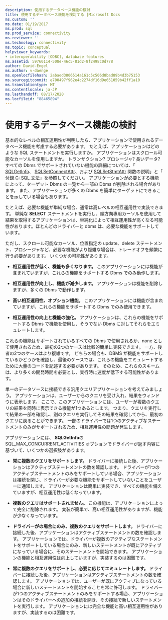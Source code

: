 ```yaml
---
description: 使用するデータベース機能の検討
title: 使用するデータベース機能を検討する |Microsoft Docs
ms.custom: ''
ms.date: 01/19/2017
ms.prod: sql
ms.prod_service: connectivity
ms.reviewer: ''
ms.technology: connectivity
ms.topic: conceptual
helpviewer_keywords:
- interoperability [ODBC], database features
ms.assetid: 59760114-508e-46c5-81d2-8f2498c0d778
author: David-Engel
ms.author: v-daenge
ms.openlocfilehash: 2abaed3806514a161c5c506d8bad89b4d3b75153
ms.sourcegitcommit: e700497f962e4c2274df16d9e651059b42ff1a10
ms.translationtype: MT
ms.contentlocale: ja-JP
ms.lasthandoff: 08/17/2020
ms.locfileid: "88465894"
---
```

# <a name="considering-database-features-to-use"></a>使用するデータベース機能の検討
基本的なレベルの相互運用性が判明したら、アプリケーションで使用されるデータベース機能を考慮する必要があります。 たとえば、アプリケーションはどのような SQL ステートメントを実行しますか。 アプリケーションはスクロール可能なカーソルを使用しますか。 トランザクション? プロシージャ? 長いデータ? すべての Dbms でサポートされていない機能の詳細については、「 [SQLGetInfo](../../../odbc/reference/syntax/sqlgetinfo-function.md)、 [SQLSetConnectAttr](../../../odbc/reference/syntax/sqlsetconnectattr-function.md)、および [SQLSetStmtAttr](../../../odbc/reference/syntax/sqlsetstmtattr-function.md) 関数の説明」と「 [付録 C: SQL 文法](../../../odbc/reference/appendixes/appendix-c-sql-grammar.md)」を参照してください。 アプリケーションが必要とする機能によって、ターゲット Dbms の一覧から一部の Dbms が削除される場合があります。 また、アプリケーションが多くの Dbms を簡単にターゲットにできることを示している場合もあります。  
  
 たとえば、必要な機能が単純な場合、通常は高レベルの相互運用性で実装できます。 単純な **SELECT** ステートメントを実行し、順方向専用カーソルを使用して結果を取得するアプリケーションは、単純化によって相互運用性が高くなる可能性があります。ほとんどのドライバーと dbms は、必要な機能をサポートしています。  
  
 ただし、スクロール可能なカーソル、位置指定の update、delete ステートメント、プロシージャなど、必要な機能がより複雑な場合は、トレードオフを頻繁に行う必要があります。 いくつかの可能性があります。  
  
-   **相互運用性が低く、機能も多くなります。** このアプリケーションには機能が含まれていますが、これらの機能をサポートする Dbms でのみ動作します。  
  
-   **相互運用性が向上し、機能が減少します。** アプリケーションは機能を削除しますが、多くの Dbms で動作します。  
  
-   **高い相互運用性、オプション機能。** このアプリケーションには機能が含まれていますが、これらの機能をサポートする Dbms でのみ使用できます。  
  
-   **相互運用性の向上と機能の強化。** アプリケーションは、これらの機能をサポートする Dbms で機能を使用し、そうでない Dbms に対してそれらをエミュレートします。  
  
 これらの機能はサポートされているすべての Dbms で使用されるか、none として使用されるため、最初の2つのケースは比較的簡単に実装できます。 一方、後者の2つのケースはより複雑です。 どちらの場合も、DBMS が機能をサポートしているかどうかを確認し、最後のケースでは、これらの機能をエミュレートするために大量のコードを記述する必要があります。 そのため、これらのスキームは、より多くの開発時間を必要とし、実行時に速度が低下する可能性があります。  
  
 単一のデータソースに接続できる汎用クエリアプリケーションを考えてみましょう。 アプリケーションは、ユーザーからのクエリを受け入れ、結果をウィンドウに表示します。 ここで、このアプリケーションには、ユーザーが複数のクエリの結果を同時に表示できる機能が1つあるとします。 つまり、クエリを実行して結果の一部を確認し、別のクエリを実行してその結果を確認してから、最初のクエリに戻ることができます。 一部のドライバーでは1つのアクティブなステートメントのみがサポートされるため、相互運用性の問題が発生します。  
  
 アプリケーションには、 **SQLGetInfo**の SQL_MAX_CONCURRENT_ACTIVITIES オプションでドライバーが返す内容に基づいて、いくつかの選択肢があります。  
  
-   **常に複数のクエリをサポートします。** ドライバーに接続した後、アプリケーションはアクティブステートメントの数を確認します。 ドライバーが1つのアクティブステートメントのみをサポートしている場合、アプリケーションは接続を閉じ、ドライバーが必要な機能をサポートしていないことをユーザーに通知します。 アプリケーションは簡単に実装でき、すべての機能を備えていますが、相互運用性は低くなっています。  
  
-   **複数のクエリはサポートされません。** この機能は、アプリケーションによって完全に削除されます。 実装が簡単で、高い相互運用性がありますが、機能が少なくなっています。  
  
-   **ドライバーがの場合にのみ、複数のクエリをサポートします。** ドライバーに接続した後、アプリケーションはアクティブステートメントの数を確認します。 アプリケーションでは、ドライバーが複数のアクティブなステートメントをサポートしている場合にのみ、新しいステートメントが既にアクティブになっている場合に、そのステートメントを開始できます。 アプリケーションの機能と相互運用性は向上していますが、実装するのは困難です。  
  
-   **常に複数のクエリをサポートし、必要に応じてエミュレートします。** ドライバーに接続した後、アプリケーションはアクティブステートメントの数を確認します。 アプリケーションでは、ユーザーが既にアクティブになっている場合に新しいステートメントを開始することを常に許可します。 ドライバーが1つのアクティブステートメントのみをサポートする場合、アプリケーションはそのドライバーへの追加の接続を開き、その接続で新しいステートメントを実行します。 アプリケーションには完全な機能と高い相互運用性がありますが、実装するのは困難です。
